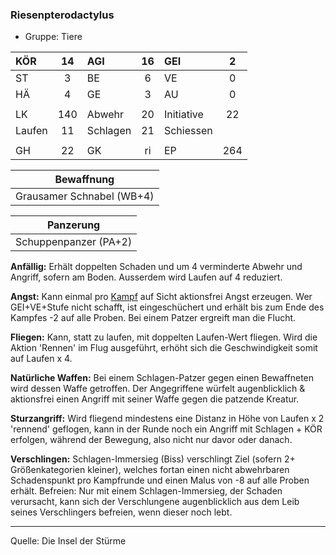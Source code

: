### Riesenpterodactylus

- Gruppe: Tiere

| KÖR    | 14  | AGI      | 16  | GEI        |  2  |
| :----- | :-: | :------- | :-: | :--------- | :-: |
| ST     |  3  | BE       |  6  | VE         |  0  |
| HÄ     |  4  | GE       |  3  | AU         |  0  |
|        |     |          |     |            |     |
| LK     | 140 | Abwehr   | 20  | Initiative | 22  |
| Laufen | 11  | Schlagen | 21  | Schiessen  |     |
|        |     |          |     |            |     |
| GH     | 22  | GK       | ri  | EP         | 264 |

|        Bewaffnung         |
| :-----------------------: |
| Grausamer Schnabel (WB+4) |

|       Panzerung       |
| :-------------------: |
| Schuppenpanzer (PA+2) |

**Anfällig:** Erhält doppelten Schaden und um 4 verminderte Abwehr und Angriff, sofern am Boden. Ausserdem wird Laufen auf 4 reduziert.

**Angst:** Kann einmal pro [Kampf](../../grw/regeln-kampf.md) auf Sicht aktionsfrei Angst erzeugen. Wer GEI+VE+Stufe nicht schafft, ist eingeschüchert und erhält bis zum Ende des Kampfes -2 auf alle Proben. Bei einem Patzer ergreift man die Flucht.

**Fliegen:** Kann, statt zu laufen, mit doppelten Laufen-Wert fliegen. Wird die Aktion 'Rennen' im Flug ausgeführt, erhöht sich die Geschwindigkeit somit auf Laufen x 4.

**Natürliche Waffen:** Bei einem Schlagen-Patzer gegen einen Bewaffneten wird dessen Waffe getroffen. Der Angegriffene würfelt augenblicklich & aktionsfrei einen Angriff mit seiner Waffe gegen die patzende Kreatur.

**Sturzangriff:** Wird fliegend mindestens eine Distanz in Höhe von Laufen x 2 'rennend' geflogen, kann in der Runde noch ein Angriff mit Schlagen + KÖR erfolgen, während der Bewegung, also nicht nur davor oder danach.

**Verschlingen:** Schlagen-Immersieg (Biss) verschlingt Ziel (sofern 2+ Größenkategorien kleiner), welches fortan einen nicht abwehrbaren Schadenspunkt pro Kampfrunde und einen Malus von -8 auf alle Proben erhält. Befreien: Nur mit einem Schlagen-Immersieg, der Schaden verursacht, kann sich der Verschlungene augenblicklich aus dem Leib seines Verschlingers befreien, wenn dieser noch lebt.

---

Quelle: Die Insel der Stürme
